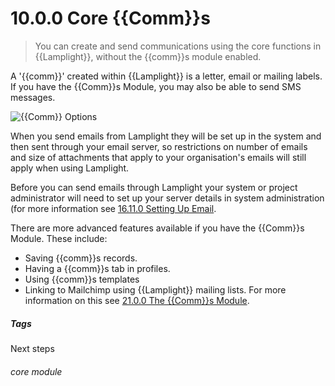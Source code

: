 # 10.0.0  <i class="fas fa-envelope-open"></i>  Core {{Comm}}s

> You can create and send communications using the core functions in {{Lamplight}}, without the {{comm}}s module enabled.



A '{{comm}}' created within {{Lamplight}} is a letter, email or mailing labels. If you have the {{Comm}}s Module, you may also be able to send SMS messages.

![{{Comm}} Options](10.0.0a.png)

When you send emails from Lamplight they will be set up in the system and then sent through your email server, so restrictions on number of emails and size of attachments that apply to your organisation's emails will still apply when using Lamplight. 

Before you can send emails through Lamplight your system or project administrator will need to set up your server details in system administration (for more information see [16.11.0 Setting Up Email](/help/index/p/16.11.0).

There are more advanced features available if you have the {{Comm}}s Module. These include:
- Saving {{comm}}s records.
- Having a {{comm}}s tab in profiles.
- Using {{comm}}s templates
- Linking to Mailchimp using {{Lamplight}} mailing lists. 
For more information on this see [21.0.0 The {{Comm}}s Module](/help/index/p/21.0.0).


##### Tags
Next steps

###### core module

